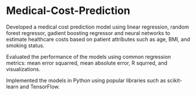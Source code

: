 # Medical-Cost-Prediction
Developed a medical cost prediction model using linear regression, random forest regressor, gadient boosting regressor and neural networks to estimate healthcare costs based on patient attributes such as age, BMI, and smoking status.

Evaluated the performance of the models using common regression metrics: mean error squarred, mean absolute error, R squrred, and visualizations.

Implemented the models in Python using popular libraries such as scikit-learn and TensorFlow.
